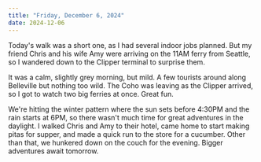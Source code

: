 ```yaml
---
title: "Friday, December 6, 2024"
date: 2024-12-06
---
```


Today's walk was a short one, as I had several indoor jobs planned.  But my friend Chris and his wife Amy were arriving on the 11AM ferry from Seattle, so I wandered down to the Clipper terminal to surprise them.  

It was a calm, slightly grey morning, but mild.  A few tourists around along Belleville but nothing too wild.  The Coho was leaving as the Clipper arrived, so I got to watch two big ferries at once.  Great fun.

We're hitting the winter pattern where the sun sets before 4:30PM and the rain starts at 6PM, so there wasn't much time for great adventures in the daylight.  I walked Chris and Amy to their hotel, came home to start making pitas for supper, and made a quick run to the store for a cucumber.  Other than that, we hunkered down on the couch for the evening.  Bigger adventures await tomorrow.